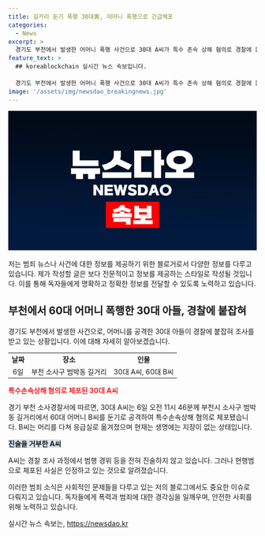 ```yaml
---
title: 길거리 둔기 폭행 30대男, 어머니 폭행으로 긴급체포
categories:
  - News
excerpt: >
  경기도 부천에서 발생한 어머니 폭행 사건으로 30대 A씨가 특수 존속 상해 혐의로 경찰에 붙잡혀 조사를 받고 있다. A씨는 60대 어머니 B씨를 둔기로 폭행해 다치게 했으며, 경찰 출동 후 체포됐지만 범행 경위 등을 진술하지 않고 있다. B씨는 병원으로 옮겨졌지만 생명에는 지장이 없는 것으로 전해졌다. (150자)
feature_text: >
  ## koreablockchain 실시간 뉴스 속보입니다.

  경기도 부천에서 발생한 어머니 폭행 사건으로 30대 A씨가 특수 존속 상해 혐의로 경찰에 붙잡혀 조사를 받고 있다. A씨는 60대 어머니 B씨를 둔기로 폭행해 다치게 했으며, 경찰 출동 후 체포됐지만 범행 경위 등을 진술하지 않고 있다. B씨는 병원으로 옮겨졌지만 생명에는 지장이 없는 것으로 전해졌다. (150자)
image: '/assets/img/newsdao_breakingnews.jpg'
---
```


<p><img src="/assets/img/newsdao_breakingnews.jpg" alt="koreablockchain 속보" /></p>

<p>저는 범죄 뉴스나 사건에 대한 정보를 제공하기 위한 블로거로서 다양한 정보를 다루고 있습니다. 제가 작성할 글은 보다 전문적이고 정보를 제공하는 스타일로 작성될 것입니다. 이를 통해 독자들에게 명확하고 정확한 정보를 전달할 수 있도록 노력하고 있습니다.</p>

<h2 data-ke-size="size26">부천에서 60대 어머니 폭행한 30대 아들, 경찰에 붙잡혀</h2>

<p data-ke-size="size16">경기도 부천에서 발생한 사건으로, 어머니를 공격한 30대 아들이 경찰에 붙잡혀 조사를 받고 있는 상황입니다. 이에 대해 자세히 알아보겠습니다.</p>

<table>
    <tr>
        <td style="text-align: center; height: 17px;"><b>날짜</b></td>
        <td style="text-align: center; height: 17px;"><b>장소</b></td>
        <td style="text-align: center; height: 17px;"><b>인물</b></td>
    </tr>
    <tr>
        <td style="text-align: center; height: 17px;">6일</td>
        <td style="text-align: center; height: 17px;">부천 소사구 범박동 길거리</td>
        <td style="text-align: center; height: 17px;">30대 A씨, 60대 B씨</td>
    </tr>
</table>

<p><b><span style="color: #ee2323;">특수손속상해 혐의로 체포된 30대 A씨</span></b></p>

<p data-ke-size="size16">경기 부천 소사경찰서에 따르면, 30대 A씨는 6일 오전 11시 46분께 부천시 소사구 범박동 길거리에서 60대 어머니 B씨를 둔기로 공격하여 특수손속상해 혐의로 체포됐습니다. B씨는 머리를 다쳐 응급실로 옮겨졌으며 현재는 생명에는 지장이 없는 상태입니다.</p>

<p><b><span style="background-color: #21538527;">진술을 거부한 A씨</span></b></p>

<p data-ke-size="size16">A씨는 경찰 조사 과정에서 범행 경위 등을 전혀 진술하지 않고 있습니다. 그러나 현행범으로 체포된 사실은 인정하고 있는 것으로 알려졌습니다.</p>

<p>이러한 범죄 소식은 사회적인 문제들을 다루고 있는 저의 블로그에서도 중요한 이슈로 다뤄지고 있습니다. 독자들에게 폭력과 범죄에 대한 경각심을 일깨우며, 안전한 사회를 위해 노력하고 있습니다.</p>
실시간 뉴스 속보는, <a href="https://newsdao.kr" rel="dofollow">https://newsdao.kr</a>


